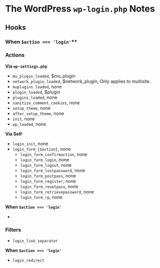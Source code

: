 # The WordPress `wp-login.php` Notes


## Hooks

### When `$action === 'login'`**


### Actions

**Via `wp-settings.php`**

- `mu_plugin_loaded`, $mu_plugin
- `network_plugin_loaded`, $network_plugin, Only applies to multisite.
- `muplugins_loaded`, none
- `plugin_loaded`, $plugin
- `plugins_loaded`, none
- `sanitize_comment_cookies`, none
- `setup_theme`, none
- `after_setup_theme`, none
- `init`, none
- `wp_loaded`, none

**Via Self**

- `login_init`, none
- `login_form_{$action}`, none
  + `login_form_confirmaction`, none
  + `login_form_login`, none
  + `login_form_logout`, none
  + `login_form_lostpassword`, none
  + `login_form_postpass`, none
  + `login_form_register`, none
  + `login_form_resetpass`, none
  + `login_form_retrievepassword`, none
  + `login_form_rp`, none

**When `$action === 'login'`**

- 


### Filters

- `login_link_separator`

**When `$action === 'login'`**

- `login_redirect`
